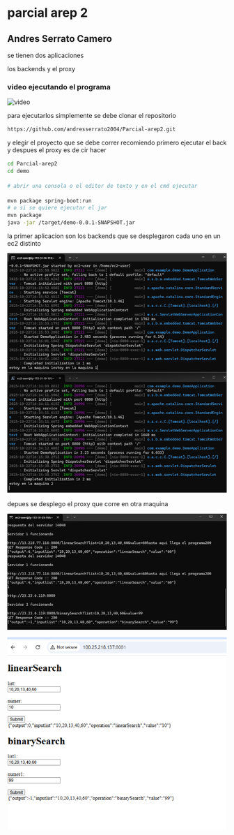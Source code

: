 # parcial arep 2 

## Andres Serrato Camero 

se tienen dos aplicaciones 

los backends y el proxy 


### video ejecutando el programa 
![video]()

para ejecutarlos simplemente se debe clonar el repositorio 

```bash
https://github.com/andresserrato2004/Parcial-arep2.git
```
y elegir el proyecto que se debe correr recomiendo primero ejecutar el back y despues el proxy es de cir hacer

``` bash 
cd Parcial-arep2
cd demo

# abrir una consola o el editor de texto y en el cmd ejecutar  

mvn package spring-boot:run
# o si se quiere ejecutar el jar 
mvn package
java -jar /target/demo-0.0.1-SNAPSHOT.jar
```


la primer aplicacion son los backends que se desplegaron cada uno en un ec2 distinto 

![alt text](image.png)


depues se desplego el proxy que corre en otra maquina 

![alt text](image-1.png)




![alt text](image-2.png)